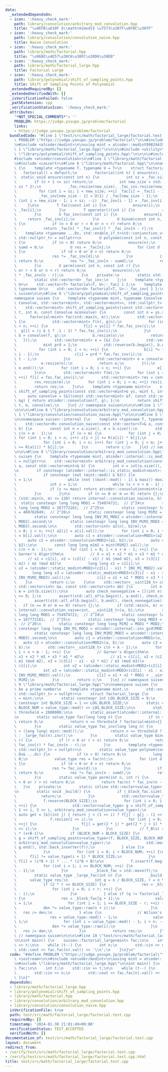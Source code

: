 ```yaml
---
data:
  _extendedDependsOn:
  - icon: ':heavy_check_mark:'
    path: library/convolution/arbitrary_mod_convolution.hpp
    title: "\u4EFB\u610F $\\mathrm{mod}$ \u7573\u307F\u8FBC\u307F"
  - icon: ':heavy_check_mark:'
    path: library/convolution/convolution_naive.hpp
    title: Naive Convolution
  - icon: ':heavy_check_mark:'
    path: library/math/factorial.hpp
    title: "\u968E\u4E57\u30C6\u30FC\u30D6\u30EB"
  - icon: ':heavy_check_mark:'
    path: library/math/factorial_large.hpp
    title: Factorial Large
  - icon: ':heavy_check_mark:'
    path: library/polynomial/shift_of_sampling_points.hpp
    title: Shift of Sampling Points of Polynomial
  _extendedRequiredBy: []
  _extendedVerifiedWith: []
  _isVerificationFailed: false
  _pathExtension: cpp
  _verificationStatusIcon: ':heavy_check_mark:'
  attributes:
    '*NOT_SPECIAL_COMMENTS*': ''
    PROBLEM: https://judge.yosupo.jp/problem/factorial
    links:
    - https://judge.yosupo.jp/problem/factorial
  bundledCode: "#line 1 \"test/src/math/factorial_large/factorial.test.cpp\"\n#define\
    \ PROBLEM \"https://judge.yosupo.jp/problem/factorial\"\n\n#include <iostream>\n\
    \n#include <atcoder/modint>\n\nusing mint = atcoder::modint998244353;\n\n#line\
    \ 1 \"library/math/factorial_large.hpp\"\n\n\n\n#include <utility>\n\n#line 1\
    \ \"library/polynomial/shift_of_sampling_points.hpp\"\n\n\n\n#include <vector>\n\
    #include <atcoder/convolution>\n\n#line 1 \"library/math/factorial.hpp\"\n\n\n\
    \n#include <cassert>\n#line 6 \"library/math/factorial.hpp\"\n\nnamespace suisen\
    \ {\n    template <typename T, typename U = T>\n    struct factorial {\n     \
    \   factorial() = default;\n        factorial(int n) { ensure(n); }\n\n      \
    \  static void ensure(const int n) {\n            int sz = _fac.size();\n    \
    \        if (n + 1 <= sz) return;\n            int new_size = std::max(n + 1,\
    \ sz * 2);\n            _fac.resize(new_size), _fac_inv.resize(new_size);\n  \
    \          for (int i = sz; i < new_size; ++i) _fac[i] = _fac[i - 1] * i;\n  \
    \          _fac_inv[new_size - 1] = U(1) / _fac[new_size - 1];\n            for\
    \ (int i = new_size - 1; i > sz; --i) _fac_inv[i - 1] = _fac_inv[i] * i;\n   \
    \     }\n\n        T fac(const int i) {\n            ensure(i);\n            return\
    \ _fac[i];\n        }\n        T operator()(int i) {\n            return fac(i);\n\
    \        }\n        U fac_inv(const int i) {\n            ensure(i);\n       \
    \     return _fac_inv[i];\n        }\n        U binom(const int n, const int r)\
    \ {\n            if (n < 0 or r < 0 or n < r) return 0;\n            ensure(n);\n\
    \            return _fac[n] * _fac_inv[r] * _fac_inv[n - r];\n        }\n    \
    \    template <typename ...Ds, std::enable_if_t<std::conjunction_v<std::is_integral<Ds>...>,\
    \ std::nullptr_t> = nullptr>\n        U polynom(const int n, const Ds& ...ds)\
    \ {\n            if (n < 0) return 0;\n            ensure(n);\n            int\
    \ sumd = 0;\n            U res = _fac[n];\n            for (int d : { ds... })\
    \ {\n                if (d < 0 or d > n) return 0;\n                sumd += d;\n\
    \                res *= _fac_inv[d];\n            }\n            if (sumd > n)\
    \ return 0;\n            res *= _fac_inv[n - sumd];\n            return res;\n\
    \        }\n        U perm(const int n, const int r) {\n            if (n < 0\
    \ or r < 0 or n < r) return 0;\n            ensure(n);\n            return _fac[n]\
    \ * _fac_inv[n - r];\n        }\n    private:\n        static std::vector<T> _fac;\n\
    \        static std::vector<U> _fac_inv;\n    };\n    template <typename T, typename\
    \ U>\n    std::vector<T> factorial<T, U>::_fac{ 1 };\n    template <typename T,\
    \ typename U>\n    std::vector<U> factorial<T, U>::_fac_inv{ 1 };\n} // namespace\
    \ suisen\n\n\n#line 8 \"library/polynomial/shift_of_sampling_points.hpp\"\n\n\
    namespace suisen {\n    template <typename mint, typename Convolve,\n        std::enable_if_t<std::is_invocable_r_v<std::vector<mint>,\
    \ Convolve, std::vector<mint>, std::vector<mint>>, std::nullptr_t> = nullptr>\n\
    \    std::vector<mint> shift_of_sampling_points(const std::vector<mint>& ys, mint\
    \ t, int m, const Convolve &convolve) {\n        const int n = ys.size();\n  \
    \      factorial<mint> fac(std::max(n, m));\n\n        std::vector<mint> b = [&]\
    \ {\n            std::vector<mint> f(n), g(n);\n            for (int i = 0; i\
    \ < n; ++i) {\n                f[i] = ys[i] * fac.fac_inv(i);\n              \
    \  g[i] = (i & 1 ? -1 : 1) * fac.fac_inv(i);\n            }\n            std::vector<mint>\
    \ b = convolve(f, g);\n            b.resize(n);\n            return b;\n     \
    \   }();\n        std::vector<mint> e = [&] {\n            std::vector<mint> c(n);\n\
    \            mint prd = 1;\n            std::reverse(b.begin(), b.end());\n  \
    \          for (int i = 0; i < n; ++i) {\n                b[i] *= fac.fac(n -\
    \ i - 1);\n                c[i] = prd * fac.fac_inv(i);\n                prd *=\
    \ t - i;\n            }\n            std::vector<mint> e = convolve(b, c);\n \
    \           e.resize(n);\n            return e;\n        }();\n        std::reverse(e.begin(),\
    \ e.end());\n        for (int i = 0; i < n; ++i) {\n            e[i] *= fac.fac_inv(i);\n\
    \        }\n\n        std::vector<mint> f(m);\n        for (int i = 0; i < m;\
    \ ++i) f[i] = fac.fac_inv(i);\n        std::vector<mint> res = convolve(e, f);\n\
    \        res.resize(m);\n        for (int i = 0; i < m; ++i) res[i] *= fac.fac(i);\n\
    \        return res;\n    }\n\n    template <typename mint>\n    std::vector<mint>\
    \ shift_of_sampling_points(const std::vector<mint>& ys, mint t, int m) {\n   \
    \     auto convolve = [&](const std::vector<mint> &f, const std::vector<mint>\
    \ &g) { return atcoder::convolution(f, g); };\n        return shift_of_sampling_points(ys,\
    \ t, m, convolve);\n    }\n} // namespace suisen\n\n\n\n#line 1 \"library/convolution/arbitrary_mod_convolution.hpp\"\
    \n\n\n\n#line 6 \"library/convolution/arbitrary_mod_convolution.hpp\"\n\n#line\
    \ 1 \"library/convolution/convolution_naive.hpp\"\n\n\n\n#line 5 \"library/convolution/convolution_naive.hpp\"\
    \n\nnamespace suisen::internal {\n    template <typename T, typename R = T>\n\
    \    std::vector<R> convolution_naive(const std::vector<T>& a, const std::vector<T>&\
    \ b) {\n        const int n = a.size(), m = b.size();\n        std::vector<R>\
    \ c(n + m - 1);\n        if (n < m) {\n            for (int j = 0; j < m; j++)\
    \ for (int i = 0; i < n; i++) c[i + j] += R(a[i]) * b[j];\n        } else {\n\
    \            for (int i = 0; i < n; i++) for (int j = 0; j < m; j++) c[i + j]\
    \ += R(a[i]) * b[j];\n        }\n        return c;\n    }\n} // namespace suisen\n\
    \n\n\n#line 8 \"library/convolution/arbitrary_mod_convolution.hpp\"\n\nnamespace\
    \ suisen {\n    template <typename mint, atcoder::internal::is_modint_t<mint>*\
    \ = nullptr>\n    std::vector<mint> arbitrary_mod_convolution(const std::vector<mint>&\
    \ a, const std::vector<mint>& b) {\n        int n = int(a.size()), m = int(b.size());\n\
    \n        if constexpr (atcoder::internal::is_static_modint<mint>::value) {\n\
    \            if constexpr (not (mint::mod() & 63)) {\n                int maxz\
    \ = 1;\n                while (not ((mint::mod() - 1) & maxz)) maxz <<= 1;\n \
    \               int z = 1;\n                while (z < n + m - 1) z <<= 1;\n \
    \               if (z <= maxz) return atcoder::convolution<mint>(a, b);\n    \
    \        }\n        }\n\n        if (n == 0 or m == 0) return {};\n        if\
    \ (std::min(n, m) <= 120) return internal::convolution_naive(a, b);\n\n      \
    \  static constexpr long long MOD1 = 754974721;  // 2^24\n        static constexpr\
    \ long long MOD2 = 167772161;  // 2^25\n        static constexpr long long MOD3\
    \ = 469762049;  // 2^26\n        static constexpr long long M1M2 = MOD1 * MOD2;\n\
    \        static constexpr long long INV_M1_MOD2 = atcoder::internal::inv_gcd(MOD1,\
    \ MOD2).second;\n        static constexpr long long INV_M1M2_MOD3 = atcoder::internal::inv_gcd(M1M2,\
    \ MOD3).second;\n\n        std::vector<int> a2(n), b2(m);\n        for (int i\
    \ = 0; i < n; ++i) a2[i] = a[i].val();\n        for (int i = 0; i < m; ++i) b2[i]\
    \ = b[i].val();\n\n        auto c1 = atcoder::convolution<MOD1>(a2, b2);\n   \
    \     auto c2 = atcoder::convolution<MOD2>(a2, b2);\n        auto c3 = atcoder::convolution<MOD3>(a2,\
    \ b2);\n\n        const long long m1m2 = mint(M1M2).val();\n        std::vector<mint>\
    \ c(n + m - 1);\n        for (int i = 0; i < n + m - 1; ++i) {\n            //\
    \ Garner's Algorithm\n            // X = x1 + x2 * m1 + x3 * m1 * m2\n       \
    \     // x1 = c1[i], x2 = (c2[i] - x1) / m1 (mod m2), x3 = (c3[i] - x1 - x2 *\
    \ m1) / m2 (mod m3)\n            long long x1 = c1[i];\n            long long\
    \ x2 = (atcoder::static_modint<MOD2>(c2[i] - x1) * INV_M1_MOD2).val();\n     \
    \       long long x3 = (atcoder::static_modint<MOD3>(c3[i] - x1 - x2 * MOD1) *\
    \ INV_M1M2_MOD3).val();\n            c[i] = x1 + x2 * MOD1 + x3 * m1m2;\n    \
    \    }\n        return c;\n    }\n\n    std::vector<__uint128_t> convolution_int(const\
    \ std::vector<int> &a, const std::vector<int> &b) {\n        int n = int(a.size()),\
    \ m = int(b.size());\n\n        auto check_nonnegative = [](int e) { return e\
    \ >= 0; };\n        assert(std::all_of(a.begin(), a.end(), check_nonnegative));\n\
    \        assert(std::all_of(b.begin(), b.end(), check_nonnegative));\n\n     \
    \   if (n == 0 or m == 0) return {};\n        if (std::min(n, m) <= 120) return\
    \ internal::convolution_naive<int, __uint128_t>(a, b);\n\n        static constexpr\
    \ long long MOD1 = 754974721;  // 2^24\n        static constexpr long long MOD2\
    \ = 167772161;  // 2^25\n        static constexpr long long MOD3 = 469762049;\
    \  // 2^26\n        static constexpr long long M1M2 = MOD1 * MOD2;\n        static\
    \ constexpr long long INV_M1_MOD2 = atcoder::internal::inv_gcd(MOD1, MOD2).second;\n\
    \        static constexpr long long INV_M1M2_MOD3 = atcoder::internal::inv_gcd(M1M2,\
    \ MOD3).second;\n\n        auto c1 = atcoder::convolution<MOD1>(a, b);\n     \
    \   auto c2 = atcoder::convolution<MOD2>(a, b);\n        auto c3 = atcoder::convolution<MOD3>(a,\
    \ b);\n        std::vector<__uint128_t> c(n + m - 1);\n        for (int i = 0;\
    \ i < n + m - 1; ++i) {\n            // Garner's Algorithm\n            // X =\
    \ x1 + x2 * m1 + x3 * m1 * m2\n            // x1 = c1[i], x2 = (c2[i] - x1) /\
    \ m1 (mod m2), x3 = (c3[i] - x1 - x2 * m1) / m2 (mod m3)\n            int x1 =\
    \ c1[i];\n            int x2 = (atcoder::static_modint<MOD2>(c2[i] - x1) * INV_M1_MOD2).val();\n\
    \            int x3 = (atcoder::static_modint<MOD3>(c3[i] - x1 - x2 * MOD1) *\
    \ INV_M1M2_MOD3).val();\n            c[i] = x1 + x2 * MOD1 + __uint128_t(x3) *\
    \ M1M2;\n        }\n        return c;\n    }\n} // namespace suisen\n\n\n\n#line\
    \ 9 \"library/math/factorial_large.hpp\"\n\nnamespace suisen {\n    // mod must\
    \ be a prime number\n    template <typename mint,\n        std::enable_if_t<atcoder::internal::is_static_modint<mint>::value,\
    \ std::nullptr_t> = nullptr>\n    struct factorial_large {\n        using value_type\
    \ = mint;\n\n        static constexpr int LOG_BLOCK_SIZE = 9;\n        static\
    \ constexpr int BLOCK_SIZE = 1 << LOG_BLOCK_SIZE;\n        static constexpr int\
    \ BLOCK_NUM = value_type::mod() >> LOG_BLOCK_SIZE;\n\n        static inline int\
    \ threshold = 2000000;\n\n        static_assert(atcoder::internal::is_prime_constexpr(mint::mod()));\n\
    \n        static value_type fac(long long n) {\n            if (n >= mint::mod())\
    \ return 0;\n            return n <= threshold ? factorial<mint>{}.fac(n) : _large_fac(n);\n\
    \        }\n        static value_type fac_inv(long long n) {\n            assert(n\
    \ < (long long) mint::mod());\n            return n <= threshold ? factorial<mint>{}.fac_inv(n)\
    \ : _large_fac(n).inv();\n        }\n        static value_type binom(int n, int\
    \ r) {\n            if (r < 0 or r > n) return 0;\n            return fac(n) *\
    \ fac_inv(r) * fac_inv(n - r);\n        }\n        template <typename ...Ds, std::enable_if_t<std::conjunction_v<std::is_integral<Ds>...>,\
    \ std::nullptr_t> = nullptr>\n        static value_type polynom(const int n, const\
    \ Ds& ...ds) {\n            if (n < 0) return 0;\n            long long sumd =\
    \ 0;\n            value_type res = fac(n);\n            for (int d : { ds... })\
    \ {\n                if (d < 0 or d > n) return 0;\n                sumd += d;\n\
    \                res *= fac_inv(d);\n            }\n            if (sumd > n)\
    \ return 0;\n            res *= fac_inv(n - sumd);\n            return res;\n\
    \        }\n        static value_type perm(int n, int r) {\n            if (r\
    \ < 0 or r > n) return 0;\n            return fac(n) * fac_inv(n - r);\n     \
    \   }\n    private:\n        static inline std::vector<value_type> _block_fac{};\n\
    \n        static void _build() {\n            if (_block_fac.size()) {\n     \
    \           return;\n            }\n            std::vector<value_type> f{ 1 };\n\
    \            f.reserve(BLOCK_SIZE);\n            for (int i = 0; i < LOG_BLOCK_SIZE;\
    \ ++i) {\n                std::vector<value_type> g = shift_of_sampling_points<value_type>(f,\
    \ 1 << i, 3 << i, arbitrary_mod_convolution<value_type>);\n                const\
    \ auto get = [&](int j) { return j < (1 << i) ? f[j] : g[j - (1 << i)]; };\n \
    \               f.resize(2 << i);\n                for (int j = 0; j < 2 << i;\
    \ ++j) {\n                    f[j] = get(2 * j) * get(2 * j + 1) * ((2 * j + 1)\
    \ << i);\n                }\n            }\n            // f_B(x) = (x+1) * ...\
    \ * (x+B-1)\n            if (BLOCK_NUM > BLOCK_SIZE) {\n                std::vector<value_type>\
    \ g = shift_of_sampling_points<value_type>(f, BLOCK_SIZE, BLOCK_NUM - BLOCK_SIZE,\
    \ arbitrary_mod_convolution<value_type>);\n                std::move(g.begin(),\
    \ g.end(), std::back_inserter(f));\n            } else {\n                f.resize(BLOCK_NUM);\n\
    \            }\n            for (int i = 0; i < BLOCK_NUM; ++i) {\n          \
    \      f[i] *= value_type(i + 1) * BLOCK_SIZE;\n            }\n            //\
    \ f[i] = (i*B + 1) * ... * (i*B + B)\n\n            f.insert(f.begin(), 1);\n\
    \            for (int i = 1; i <= BLOCK_NUM; ++i) {\n                f[i] *= f[i\
    \ - 1];\n            }\n            _block_fac = std::move(f);\n        }\n\n\
    \        static value_type _large_fac(int n) {\n            _build();\n      \
    \      value_type res;\n            int q = n / BLOCK_SIZE, r = n % BLOCK_SIZE;\n\
    \            if (2 * r <= BLOCK_SIZE) {\n                res = _block_fac[q];\n\
    \                for (int i = 0; i < r; ++i) {\n                    res *= value_type::raw(n\
    \ - i);\n                }\n            } else if (q != factorial_large::BLOCK_NUM)\
    \ {\n                res = _block_fac[q + 1];\n                value_type den\
    \ = 1;\n                for (int i = 1; i <= BLOCK_SIZE - r; ++i) {\n        \
    \            den *= value_type::raw(n + i);\n                }\n             \
    \   res /= den;\n            } else {\n                // Wilson's theorem\n \
    \               res = value_type::mod() - 1;\n                value_type den =\
    \ 1;\n                for (int i = value_type::mod() - 1; i > n; --i) {\n    \
    \                den *= value_type::raw(i);\n                }\n             \
    \   res /= den;\n            }\n            return res;\n        }\n    };\n}\
    \ // namespace suisen\n\n\n\n#line 10 \"test/src/math/factorial_large/factorial.test.cpp\"\
    \n\nint main() {\n    suisen::factorial_large<mint> fac;\n\n    int t;\n    std::cin\
    \ >> t;\n\n    while (t--) {\n        int n;\n        std::cin >> n;\n       \
    \ std::cout << fac.fac(n).val() << '\\n';\n    }\n}\n"
  code: "#define PROBLEM \"https://judge.yosupo.jp/problem/factorial\"\n\n#include\
    \ <iostream>\n\n#include <atcoder/modint>\n\nusing mint = atcoder::modint998244353;\n\
    \n#include \"library/math/factorial_large.hpp\"\n\nint main() {\n    suisen::factorial_large<mint>\
    \ fac;\n\n    int t;\n    std::cin >> t;\n\n    while (t--) {\n        int n;\n\
    \        std::cin >> n;\n        std::cout << fac.fac(n).val() << '\\n';\n   \
    \ }\n}"
  dependsOn:
  - library/math/factorial_large.hpp
  - library/polynomial/shift_of_sampling_points.hpp
  - library/math/factorial.hpp
  - library/convolution/arbitrary_mod_convolution.hpp
  - library/convolution/convolution_naive.hpp
  isVerificationFile: true
  path: test/src/math/factorial_large/factorial.test.cpp
  requiredBy: []
  timestamp: '2024-01-30 21:01:49+09:00'
  verificationStatus: TEST_ACCEPTED
  verifiedWith: []
documentation_of: test/src/math/factorial_large/factorial.test.cpp
layout: document
redirect_from:
- /verify/test/src/math/factorial_large/factorial.test.cpp
- /verify/test/src/math/factorial_large/factorial.test.cpp.html
title: test/src/math/factorial_large/factorial.test.cpp
---
```

